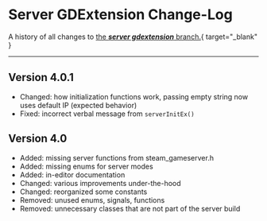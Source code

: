 # Server GDExtension Change-Log

A history of all changes to [the ***server gdextension*** branch.](https://github.com/CoaguCo-Industries/GodotSteam-Server/tree/gdextension){ target="\_blank" }

---

## Version 4.0.1

- Changed: how initialization functions work, passing empty string now uses default IP (expected behavior)
- Fixed: incorrect verbal message from `serverInitEx()`

## Version 4.0

- Added: missing server functions from steam_gameserver.h
- Added: missing enums for server modes
- Added: in-editor documentation
- Changed: various improvements under-the-hood
- Changed: reorganized some constants
- Removed: unused enums, signals, functions
- Removed: unnecessary classes that are not part of the server build